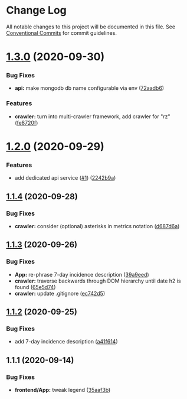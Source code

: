 # Change Log

All notable changes to this project will be documented in this file.
See [Conventional Commits](https://conventionalcommits.org) for commit guidelines.

# [1.3.0](https://github.com/kkkrist/coronastats-fl/compare/v1.2.0...v1.3.0) (2020-09-30)


### Bug Fixes

* **api:** make mongodb db name configurable via env ([72aadb6](https://github.com/kkkrist/coronastats-fl/commit/72aadb6aac5273bb5457aceb09684c55b4802141))


### Features

* **crawler:** turn into multi-crawler framework, add crawler for "rz" ([fe8720f](https://github.com/kkkrist/coronastats-fl/commit/fe8720f6859995349d2c3be4b7ff3fe084d0860b))





# [1.2.0](https://github.com/kkkrist/coronastats-fl/compare/v1.1.4...v1.2.0) (2020-09-29)


### Features

* add dedicated api service ([#1](https://github.com/kkkrist/coronastats-fl/issues/1)) ([2242b9a](https://github.com/kkkrist/coronastats-fl/commit/2242b9afa154941026a59423c38a3fb9a3c5ac62))





## [1.1.4](https://github.com/kkkrist/coronastats-fl/compare/v1.1.3...v1.1.4) (2020-09-28)


### Bug Fixes

* **crawler:** consider (optional) asterisks in metrics notation ([d687d6a](https://github.com/kkkrist/coronastats-fl/commit/d687d6accc5b083f863ac093c82d4f4ee7dab510))





## [1.1.3](https://github.com/kkkrist/coronastats-fl/compare/v1.1.2...v1.1.3) (2020-09-26)


### Bug Fixes

* **App:** re-phrase 7-day incidence description ([39a9eed](https://github.com/kkkrist/coronastats-fl/commit/39a9eed0cce4ae03d7616524dc38b56961e4ba49))
* **crawler:** traverse backwards through DOM hierarchy until date h2 is found ([65e5d74](https://github.com/kkkrist/coronastats-fl/commit/65e5d746243157d6ca522295ca0ef91aea135ef3))
* **crawler:** update .gitignore ([ec742d5](https://github.com/kkkrist/coronastats-fl/commit/ec742d53f66f72ae52f26d9c19da1c003dc3f2fb))





## [1.1.2](https://github.com/kkkrist/coronastats-fl/compare/v1.1.1...v1.1.2) (2020-09-25)


### Bug Fixes

* add 7-day incidence description ([a41f614](https://github.com/kkkrist/coronastats-fl/commit/a41f614b266cc8cb6f9b7e3237a43cf691e0240a))





## 1.1.1 (2020-09-14)


### Bug Fixes

* **frontend/App:** tweak legend ([35aaf3b](https://github.com/kkkrist/coronastats-fl/commit/35aaf3b18f53ea5b1edb471af6a8da03a684a9ed))
